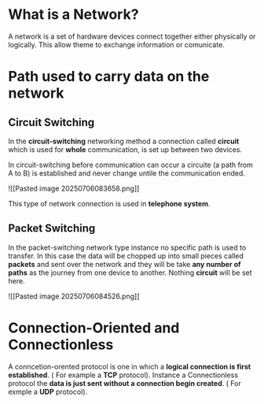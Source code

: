 # What is a Network?
A network is a set of  hardware devices connect together either physically or logically. This allow theme to exchange information or comunicate.

# Path used to carry data on the network


## Circuit Switching
In the **circuit-switching** networking method a connection called **circuit** which is used for **whole** communication, is set up between two devices. 

In circuit-switching before communication can occur a circuite (a path from A to B) is established and never change untile the communication ended.

![[Pasted image 20250706083658.png]]

This type of network connection is used in **telephone system**.


## Packet Switching 
In the packet-switching network type instance no specific path is used to transfer.
In this case the data will be chopped up into small pieces called **packets** and sent over the network and they will be take **any number of paths** as the journey from one device to another. Nothing **circuit** will be set here.

![[Pasted image 20250706084526.png]]


# Connection-Oriented and Connectionless

A conncetion-orented protocol is one in which a **logical connection is first established**. ( For example a **TCP** protocol).
Instance a Connectionless protocol the **data is just sent without a connection begin created**. ( For exmple a **UDP** protocol).

